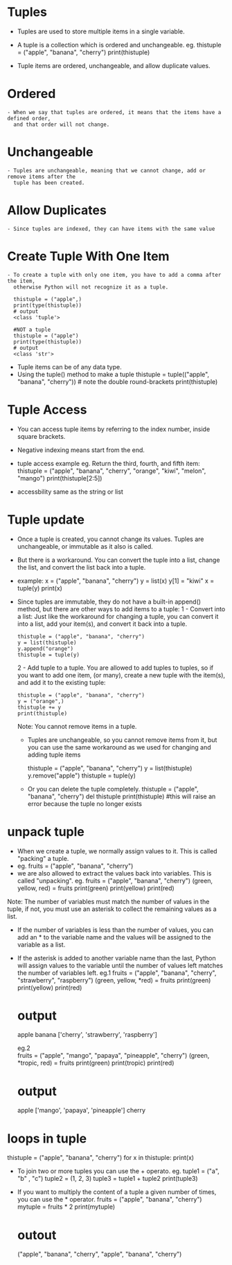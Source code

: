 # Tuples

 - Tuples are used to store multiple items in a single variable.
 - A tuple is a collection which is ordered and unchangeable.
    eg. thistuple = ("apple", "banana", "cherry")
        print(thistuple)

 - Tuple items are ordered, unchangeable, and allow duplicate values.
  # Ordered
    - When we say that tuples are ordered, it means that the items have a defined order, 
      and that order will not change.
  # Unchangeable
    - Tuples are unchangeable, meaning that we cannot change, add or remove items after the 
      tuple has been created.
  # Allow Duplicates
    - Since tuples are indexed, they can have items with the same value

  # Create Tuple With One Item
    - To create a tuple with only one item, you have to add a comma after the item, 
      otherwise Python will not recognize it as a tuple.
     
      thistuple = ("apple",)
      print(type(thistuple))
      # output
      <class 'tuple'>

      #NOT a tuple
      thistuple = ("apple")
      print(type(thistuple))
      # output 
      <class 'str'>

 - Tuple items can be of any data type.
 - Using the tuple() method to make a tuple
    thistuple = tuple(("apple", "banana", "cherry")) # note the double round-brackets
    print(thistuple)

  # Tuple Access
  - You can access tuple items by referring to the index number, inside square brackets.
  - Negative indexing means start from the end.
  - tuple access example
   eg. Return the third, fourth, and fifth item:
    thistuple = ("apple", "banana", "cherry", "orange", "kiwi", "melon", "mango")
    print(thistuple[2:5])

  - accessbility same as the string or list
  
  # Tuple update
  - Once a tuple is created, you cannot change its values. Tuples are unchangeable, 
    or immutable as it also is called.
  - But there is a workaround. You can convert the tuple into a list, change the list, 
    and convert the list back into a tuple.
  - example:
    x = ("apple", "banana", "cherry")
    y = list(x)
    y[1] = "kiwi"
    x = tuple(y)
    print(x)
  - Since tuples are immutable, they do not have a built-in append() method, but there are 
    other ways to add items to a tuple:
    1 - Convert into a list: Just like the workaround for changing a tuple, you can convert it into a list, 
        add your item(s), and convert it back into a tuple.

        thistuple = ("apple", "banana", "cherry")
        y = list(thistuple)
        y.append("orange")
        thistuple = tuple(y)

    2 - Add tuple to a tuple. You are allowed to add tuples to tuples, so if you want to add one item, 
        (or many), create a new tuple with the item(s), and add it to the existing tuple:

        thistuple = ("apple", "banana", "cherry")
        y = ("orange",)
        thistuple += y
        print(thistuple)

    Note: You cannot remove items in a tuple.

    - Tuples are unchangeable, so you cannot remove items from it, but you can use the same 
      workaround as we used for changing and adding tuple items

        thistuple = ("apple", "banana", "cherry")
        y = list(thistuple)
        y.remove("apple")
        thistuple = tuple(y)

    - Or you can delete the tuple completely.
        thistuple = ("apple", "banana", "cherry")
        del thistuple
        print(thistuple) #this will raise an error because the tuple no longer exists

  # unpack tuple
  - When we create a tuple, we normally assign values to it. This is called "packing" a tuple.
  - eg. fruits = ("apple", "banana", "cherry")
  - we are also allowed to extract the values back into variables. This is called "unpacking".
  eg.
    fruits = ("apple", "banana", "cherry")
    (green, yellow, red) = fruits
    print(green)
    print(yellow)
    print(red)

  Note: The number of variables must match the number of values in the tuple, if not, you must 
        use an asterisk to collect the remaining values as a list.

  - If the number of variables is less than the number of values, you can add an * to the variable 
    name and the values will be assigned to the variable as a list.
  - If the asterisk is added to another variable name than the last, Python will assign values to 
    the variable until the number of values left matches the number of variables left.
    eg.1 
      fruits = ("apple", "banana", "cherry", "strawberry", "raspberry")
      (green, yellow, *red) = fruits
      print(green)
      print(yellow)
      print(red)
      # output
      apple
      banana
      ['cherry', 'strawberry', 'raspberry']

    eg.2   
      fruits = ("apple", "mango", "papaya", "pineapple", "cherry")
      (green, *tropic, red) = fruits
      print(green)
      print(tropic)
      print(red)
      # output
      apple
      ['mango', 'papaya', 'pineapple']
      cherry

  # loops in tuple
  thistuple = ("apple", "banana", "cherry")
  for x in thistuple:
    print(x)


  - To join two or more tuples you can use the + operato.
    eg. tuple1 = ("a", "b" , "c")
        tuple2 = (1, 2, 3)
        tuple3 = tuple1 + tuple2
        print(tuple3)

  - If you want to multiply the content of a tuple a given number of times, you can use the * operator.
   fruits = ("apple", "banana", "cherry")
    mytuple = fruits * 2
    print(mytuple)
    # outout 
    ("apple", "banana", "cherry", "apple", "banana", "cherry")

    